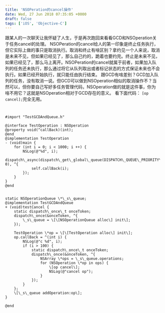 ```yaml
---
title: 'NSOPeration的cancel操作'
date: Wed, 27 Jun 2018 07:35:05 +0000
draft: false
tags: ['iOS', 'Objective-C']
---
```


跟某人的一次聊天让我怀疑了人生，于是再次跑回来看看GCD和NSOperation关于任务cancel的处理。 NSOPeration的cancel给人的第一印象是终止任务执行，但它实际上做的事只是取消执行。取消和终止有啥区别？拿约见一个人来说，取消是未来不见，但如果已经见了，那么自己约的，跪着也要约完。终止是未来不见，如果已经见了，那么马上离开。NSOPeration的cancel就属于前者，如果加入队列的任务还未执行，那么通过将它从队列取出或者标记状态的方式保证未来也不会执行。如果已经开始执行，就只能任由执行结束。 跟GCD有啥差别？GCD加入队列的任务，没有取消一说。但GCD可以做到NSOperation相似的取消操作不？当然可以，但你要自己写好多任务管理代码，NSOperation做的就是这件事，你为啥不用它？这就是NSOperation相对于GCD存在的意义。 看下面代码： `[op cancel];`完全无用。
```


#import "TestGCDAndQueue.h"

@interface TestOperation : NSOperation
@property void(^callBack)(int);
@end
@implementation TestOperation
- (void)main {
    for (int i = 0; i < 1000; i ++) {
        NSLog(@"%d", i);
        dispatch\_async(dispatch\_get\_global\_queue(DISPATCH\_QUEUE\_PRIORITY\_DEFAULT, 0), ^{
            self.callBack(i);
        });
    }
}
@end


static NSOperationQueue \*\_s\_queue;
@implementation TestGCDAndQueue
+ (void)testCancel {
    static dispatch\_once\_t onceToken;
    dispatch\_once(&onceToken, ^{
        \_s\_queue = \[\[NSOperationQueue alloc\] init\];
    });
    
    TestOperation \*op = \[\[TestOperation alloc\] init\];
    op.callBack = ^(int i) {
        NSLog(@"c %d", i);
        if (i > 100) {
            static dispatch\_once\_t onceToken;
            dispatch\_once(&onceToken, ^{
                NSArray \*ops = \_s\_queue.operations;
                for (NSOperation \*op in ops) {
                    \[op cancel\];
                    NSLog(@"cancel op");
                }
            });
        }
    };
    \[\_s\_queue addOperation:op\];
}

@end


```
